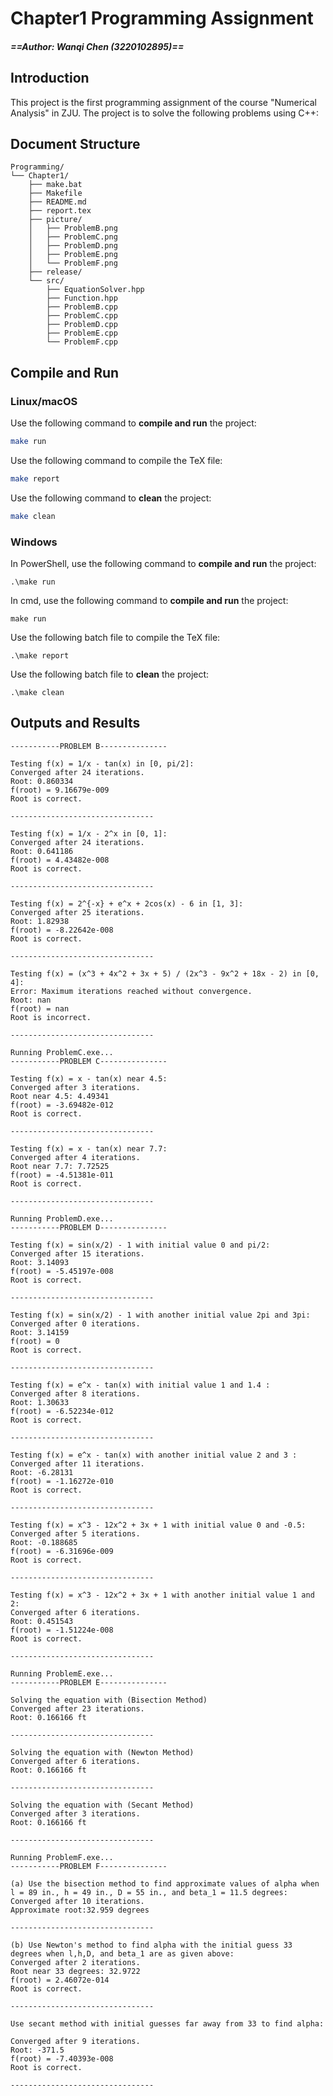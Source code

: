 # Chapter1 Programming Assignment
##### ==Author: Wanqi Chen (3220102895)==
## Introduction
This project is the first programming assignment of the course "Numerical Analysis" in ZJU. The project is to solve the following problems using C++:

## Document Structure
```
Programming/
└── Chapter1/
    ├── make.bat
    ├── Makefile
    ├── README.md
    ├── report.tex
    ├── picture/
    │   ├── ProblemB.png
    │   ├── ProblemC.png
    │   ├── ProblemD.png
    │   ├── ProblemE.png
    │   └── ProblemF.png
    ├── release/
    └── src/
        ├── EquationSolver.hpp
        ├── Function.hpp
        ├── ProblemB.cpp
        ├── ProblemC.cpp
        ├── ProblemD.cpp
        ├── ProblemE.cpp
        └── ProblemF.cpp

```


## Compile and Run
### Linux/macOS
Use the following command to **compile and run** the project:
```bash
make run
```

Use the following command to compile the TeX file:
```bash
make report
```

Use the following command to **clean** the project:
```bash
make clean
```

### Windows
In PowerShell, use the following command to **compile and run** the project:
```batch
.\make run     
```
In cmd, use the following command to **compile and run** the project:
```batch
make run
```

Use the following batch file to compile the TeX file:
```batch
.\make report
```

Use the following batch file to **clean** the project:
```batch
.\make clean
```

## Outputs and Results 
```
-----------PROBLEM B---------------

Testing f(x) = 1/x - tan(x) in [0, pi/2]:
Converged after 24 iterations.
Root: 0.860334
f(root) = 9.16679e-009
Root is correct.

--------------------------------

Testing f(x) = 1/x - 2^x in [0, 1]:
Converged after 24 iterations.
Root: 0.641186
f(root) = 4.43482e-008
Root is correct.

--------------------------------

Testing f(x) = 2^{-x} + e^x + 2cos(x) - 6 in [1, 3]:
Converged after 25 iterations.
Root: 1.82938
f(root) = -8.22642e-008
Root is correct.

--------------------------------

Testing f(x) = (x^3 + 4x^2 + 3x + 5) / (2x^3 - 9x^2 + 18x - 2) in [0, 4]:
Error: Maximum iterations reached without convergence.
Root: nan
f(root) = nan
Root is incorrect.

--------------------------------

Running ProblemC.exe...
-----------PROBLEM C---------------

Testing f(x) = x - tan(x) near 4.5:
Converged after 3 iterations.
Root near 4.5: 4.49341
f(root) = -3.69482e-012
Root is correct.

--------------------------------

Testing f(x) = x - tan(x) near 7.7:
Converged after 4 iterations.
Root near 7.7: 7.72525
f(root) = -4.51381e-011
Root is correct.

--------------------------------

Running ProblemD.exe...
-----------PROBLEM D---------------

Testing f(x) = sin(x/2) - 1 with initial value 0 and pi/2:
Converged after 15 iterations.
Root: 3.14093
f(root) = -5.45197e-008
Root is correct.

--------------------------------

Testing f(x) = sin(x/2) - 1 with another initial value 2pi and 3pi:
Converged after 0 iterations.
Root: 3.14159
f(root) = 0
Root is correct.

--------------------------------

Testing f(x) = e^x - tan(x) with initial value 1 and 1.4 :
Converged after 8 iterations.
Root: 1.30633
f(root) = -6.52234e-012
Root is correct.

--------------------------------

Testing f(x) = e^x - tan(x) with another initial value 2 and 3 :
Converged after 11 iterations.
Root: -6.28131
f(root) = -1.16272e-010
Root is correct.

--------------------------------

Testing f(x) = x^3 - 12x^2 + 3x + 1 with initial value 0 and -0.5:
Converged after 5 iterations.
Root: -0.188685
f(root) = -6.31696e-009
Root is correct.

--------------------------------

Testing f(x) = x^3 - 12x^2 + 3x + 1 with another initial value 1 and 2:
Converged after 6 iterations.
Root: 0.451543
f(root) = -1.51224e-008
Root is correct.

--------------------------------

Running ProblemE.exe...
-----------PROBLEM E---------------

Solving the equation with (Bisection Method)
Converged after 23 iterations.
Root: 0.166166 ft

--------------------------------

Solving the equation with (Newton Method)
Converged after 6 iterations.
Root: 0.166166 ft

--------------------------------

Solving the equation with (Secant Method)
Converged after 3 iterations.
Root: 0.166166 ft

--------------------------------

Running ProblemF.exe...
-----------PROBLEM F---------------

(a) Use the bisection method to find approximate values of alpha when l = 89 in., h = 49 in., D = 55 in., and beta_1 = 11.5 degrees:
Converged after 10 iterations.
Approximate root:32.959 degrees

--------------------------------

(b) Use Newton's method to find alpha with the initial guess 33 degrees when l,h,D, and beta_1 are as given above:
Converged after 2 iterations.
Root near 33 degrees: 32.9722
f(root) = 2.46072e-014
Root is correct.

--------------------------------

Use secant method with initial guesses far away from 33 to find alpha:

Converged after 9 iterations.
Root: -371.5
f(root) = -7.40393e-008
Root is correct.

--------------------------------
```




